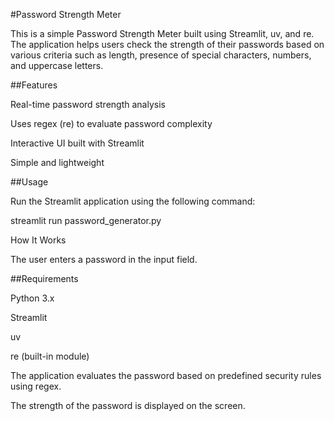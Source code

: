 #Password Strength Meter

This is a simple Password Strength Meter built using Streamlit, uv, and re. The application helps users check the strength of their passwords based on various criteria such as length, presence of special characters, numbers, and uppercase letters.

##Features

Real-time password strength analysis

Uses regex (re) to evaluate password complexity

Interactive UI built with Streamlit

Simple and lightweight


##Usage

Run the Streamlit application using the following command:

streamlit run password_generator.py

How It Works

The user enters a password in the input field.

##Requirements

Python 3.x

Streamlit

uv

re (built-in module)

The application evaluates the password based on predefined security rules using regex.

The strength of the password is displayed on the screen.   
